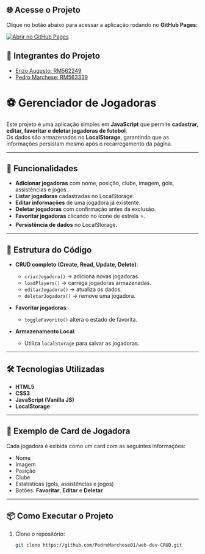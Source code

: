 

## 🌐 Acesse o Projeto

Clique no botão abaixo para acessar a aplicação rodando no **GitHub Pages**:  

<a href="https://pedromarchese01.github.io/web-dev-CRUD/" target="_blank">
  <img src="https://img.shields.io/badge/Abrir%20no-GitHub%20Pages-blue?style=for-the-badge&logo=github" alt="Abrir no GitHub Pages">
</a>

## 👥 Integrantes do Projeto

- [Enzo Augusto: RM562249](https://github.com/Enzoo-August)
- [Pedro Marchese: RM563339](https://github.com/PedroMarchese01) 

# ⚽ Gerenciador de Jogadoras

Este projeto é uma aplicação simples em **JavaScript** que permite **cadastrar, editar, favoritar e deletar jogadoras de futebol**.  
Os dados são armazenados no **LocalStorage**, garantindo que as informações persistam mesmo após o recarregamento da página.

---

## 🚀 Funcionalidades

- **Adicionar jogadoras** com nome, posição, clube, imagem, gols, assistências e jogos.  
- **Listar jogadoras** cadastradas no LocalStorage.  
- **Editar informações** de uma jogadora já existente.  
- **Deletar jogadoras** com confirmação antes da exclusão.  
- **Favoritar jogadoras** clicando no ícone de estrela ⭐.  
- **Persistência de dados** no LocalStorage.

---

## 📂 Estrutura do Código

- **CRUD completo (Create, Read, Update, Delete)**:
  - `criarJogadora()` → adiciona novas jogadoras.  
  - `loadPlayers()` → carrega jogadoras armazenadas.  
  - `editarJogadora()` → atualiza os dados.  
  - `deletarJogadora()` → remove uma jogadora.  

- **Favoritar jogadoras**:
  - `toggleFavorito()` altera o estado de favorita.  

- **Armazenamento Local**:
  - Utiliza `localStorage` para salvar as jogadoras.  

---

## 🛠️ Tecnologias Utilizadas

- **HTML5**  
- **CSS3**  
- **JavaScript (Vanilla JS)**  
- **LocalStorage**

---

## 📸 Exemplo de Card de Jogadora

Cada jogadora é exibida como um card com as seguintes informações:  
- Nome  
- Imagem  
- Posição  
- Clube  
- Estatísticas (gols, assistências e jogos)  
- Botões: **Favoritar**, **Editar** e **Deletar**

---

## 📦 Como Executar o Projeto

1. Clone o repositório:  
   ```bash
   git clone https://github.com/PedroMarchese01/web-dev-CRUD.git
